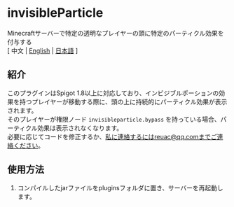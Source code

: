 # invisibleParticle
Minecraftサーバーで特定の透明なプレイヤーの頭に特定のパーティクル効果を付与する  
[ 中文 | [English](https://github.com/reuAC/invisibleParticle/blob/re_uAC/README_EN.md) | [日本語](https://github.com/reuAC/invisibleParticle/blob/re_uAC/README_JP.md) ]

## 紹介
このプラグインはSpigot 1.8以上に対応しており、インビジブルポーションの効果を持つプレイヤーが移動する際に、頭の上に持続的にパーティクル効果が表示されます。  
そのプレイヤーが権限ノード `invisibleparticle.bypass` を持っている場合、パーティクル効果は表示されなくなります。  
必要に応じてコードを修正するか、私に連絡するにはreuac@qq.comまでご連絡ください。

## 使用方法
1. コンパイルしたjarファイルをpluginsフォルダに置き、サーバーを再起動します。